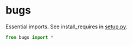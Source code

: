 # bugs

Essential imports.
See install_requires in [setup.py](setup.py).

```python
from bugs import *
```
